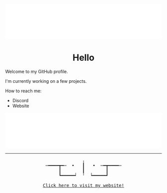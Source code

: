 ![](/assets/bgt.svg)

<div align="center"><h1 align="center"><b>Hello</b></h1></div>

Welcome to my GitHub profile.

I'm currently working on a few projects.

How to reach me:
- Discord
- Website


![](/assets/bgb.svg)

---

<pre align="center">
              ╷              
─━━━━┳━─  •   ┃   •  ─━┳━━━━─
     ┃        ┃        ┃     
     ┗━━━━━┙  ╵  ┕━━━━━┛     

<a title="Visit Website" href="https://kenanmasri.com/">Click here to visit my website!</a>
</pre>

<!--
**knno/knno** is a ✨ _special_ ✨ repository because its `README.md` (this file) appears on your GitHub profile.

Here are some ideas to get you started:

- 🔭 I’m currently working on ...
- 🌱 I’m currently learning ...
- 👯 I’m looking to collaborate on ...
- 🤔 I’m looking for help with ...
- 💬 Ask me about ...
- 📫 How to reach me: ...
- 😄 Pronouns: ...
- ⚡ Fun fact: ...
-->
